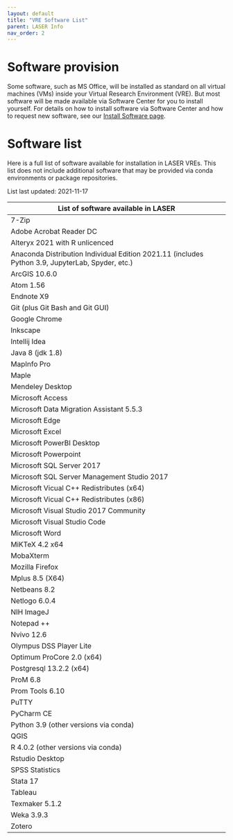 ```yaml
---
layout: default
title: "VRE Software List"
parent: LASER Info
nav_order: 2
---
```


# Software provision

Some software, such as MS Office, will be installed as standard on all virtual machines (VMs) inside your Virtual Research Environment (VRE). But most software will be made available via Software Center for you to install yourself. For details on how to install software via Software Center and how to request new software, see our [Install Software page](../laser_how_to/software/index.html).

# Software list

Here is a full list of software available for installation in LASER VREs. This list does not include additional software that may be provided via conda environments or package repositories.

List last updated: 2021-11-17

|List of software available in LASER|
|---|
|7-Zip|
|Adobe Acrobat Reader DC|
|Alteryx 2021 with R unlicenced|
|Anaconda Distribution Individual Edition 2021.11 (includes Python 3.9, JupyterLab, Spyder, etc.)|
|ArcGIS 10.6.0|
|Atom 1.56|
|Endnote X9|
|Git (plus Git Bash and Git GUI)|
|Google Chrome|
|Inkscape|
|Intellij Idea|
|Java 8 (jdk 1.8)|
|MapInfo Pro|
|Maple|
|Mendeley Desktop| 
|Microsoft Access|
|Microsoft Data Migration Assistant 5.5.3| 
|Microsoft Edge|
|Microsoft Excel|
|Microsoft PowerBI Desktop|
|Microsoft Powerpoint|
|Microsoft SQL Server 2017|
|Microsoft SQL Server Management Studio 2017|
|Microsoft Vicual C++ Redistributes (x64)|
|Microsoft Vicual C++ Redistributes (x86)|
|Microsoft Visual Studio 2017 Community |
|Microsoft Visual Studio Code| 
|Microsoft Word|
|MiKTeX 4.2 x64|
|MobaXterm|
|Mozilla Firefox|
|Mplus 8.5 (X64)| 
|Netbeans 8.2|
|Netlogo 6.0.4|
|NIH ImageJ|
|Notepad ++|
|Nvivo 12.6|
|Olympus DSS Player Lite| 
|Optimum ProCore 2.0 (x64)| 
|Postgresql 13.2.2 (x64)| 
|ProM 6.8|
|Prom Tools 6.10| 
|PuTTY|
|PyCharm CE|
|Python 3.9 (other versions via conda)|
|QGIS|
|R 4.0.2 (other versions via conda)|
|Rstudio Desktop|
|SPSS Statistics|
|Stata 17|
|Tableau|
|Texmaker 5.1.2| 
|Weka 3.9.3|
|Zotero|
